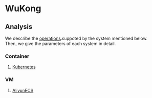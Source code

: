 # WuKong

##  Analysis

We describe the [operations](docs/Operations.md).suppoted by the system mentioned below.
Then, we give the parameters of each system in detail.

### Container

1. [Kubernetes](docs/Kubernetes-Analysis.md)


### VM

1. [AliyunECS](docs/AliyunECS-Analysis.md)
